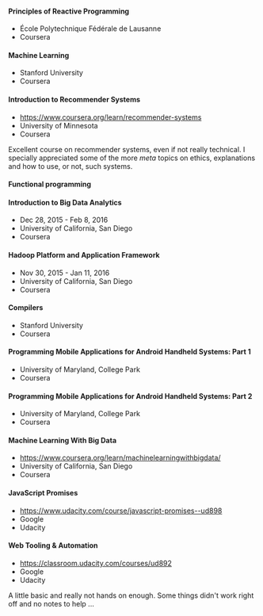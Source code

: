 #### Principles of Reactive Programming

- École Polytechnique Fédérale de Lausanne
- Coursera

#### Machine Learning

- Stanford University
- Coursera

#### Introduction to Recommender Systems

- https://www.coursera.org/learn/recommender-systems
- University of Minnesota
- Coursera

Excellent course on recommender systems, even if not really technical. I specially appreciated some of the more *meta* topics on ethics, explanations and how to use, or not, such systems.

#### Functional programming


#### Introduction to Big Data Analytics
- Dec 28, 2015 - Feb 8, 2016
- University of California, San Diego
- Coursera

#### Hadoop Platform and Application Framework
- Nov 30, 2015 - Jan 11, 2016
- University of California, San Diego
- Coursera

#### Compilers
- Stanford University
- Coursera

#### Programming Mobile Applications for Android Handheld Systems: Part 1

- University of Maryland, College Park
- Coursera

#### Programming Mobile Applications for Android Handheld Systems: Part 2

- University of Maryland, College Park
- Coursera


#### Machine Learning With Big Data

- https://www.coursera.org/learn/machinelearningwithbigdata/
- University of California, San Diego
- Coursera

#### JavaScript Promises

- https://www.udacity.com/course/javascript-promises--ud898
- Google
- Udacity

#### Web Tooling & Automation

- https://classroom.udacity.com/courses/ud892
- Google
- Udacity

A little basic and really not hands on enough. Some things didn't work right off and no notes to help ...
